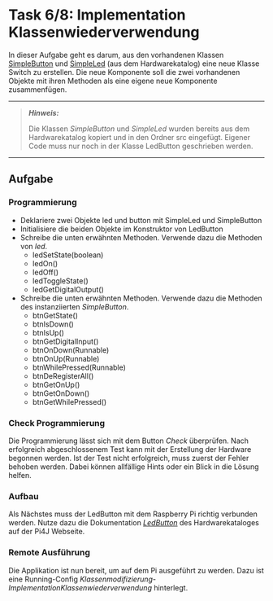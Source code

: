 # Task 6/8: Implementation Klassenwiederverwendung
In dieser Aufgabe geht es darum, aus den vorhandenen Klassen [SimpleButton](https://pi4j.com/examples/components/simplebutton/)
und [SimpleLed](https://pi4j.com/examples/components/simpleled/) (aus dem Hardwarekatalog) eine neue Klasse Switch zu erstellen.
Die neue Komponente soll die zwei vorhandenen Objekte mit ihren Methoden als eine eigene neue Komponente zusammenfügen.

---
> **_Hinweis:_**
>
> Die Klassen *SimpleButton* und *SimpleLed* wurden bereits aus dem Hardwarekatalog kopiert und
> in den Ordner src eingefügt. Eigener Code muss nur noch in der Klasse LedButton geschrieben werden.
---

## Aufgabe
### Programmierung
- Deklariere zwei Objekte led und button mit SimpleLed und SimpleButton
- Initialisiere die beiden Objekte im Konstruktor von LedButton
- Schreibe die unten erwähnten Methoden. Verwende dazu die Methoden von *led*.
  - ledSetState(boolean)
  - ledOn()
  - ledOff()
  - ledToggleState()
  - ledGetDigitalOutput()
- Schreibe die unten erwähnten Methoden. Verwende dazu die Methoden des instanziierten *SimpleButton*.
  - btnGetState()
  - btnIsDown()
  - btnIsUp()
  - btnGetDigitalInput()
  - btnOnDown(Runnable)
  - btnOnUp(Runnable)
  - btnWhilePressed(Runnable)
  - btnDeRegisterAll()
  - btnGetOnUp()
  - btnGetOnDown()
  - btnGetWhilePressed()

### Check Programmierung
Die Programmierung lässt sich mit dem Button *Check* überprüfen. Nach erfolgreich abgeschlossenem Test kann mit der
Erstellung der Hardware begonnen werden. Ist der Test nicht erfolgreich, muss zuerst der Fehler behoben werden. Dabei können
allfällige Hints oder ein Blick in die Lösung helfen.

### Aufbau
Als Nächstes muss der LedButton mit dem Raspberry Pi richtig verbunden werden. Nutze dazu die
Dokumentation [*LedButton*](https://pi4j.com/examples/components/ledbutton/)
des Hardwarekataloges auf der Pi4J Webseite.

### Remote Ausführung
Die Applikation ist nun bereit, um auf dem Pi ausgeführt zu werden. Dazu ist eine
Running-Config *Klassenmodifizierung-ImplementationKlassenwiederverwendung* hinterlegt.